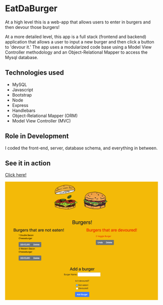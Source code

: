 # EatDaBurger
At a high level this is a web-app that allows users to enter in burgers and then devour those burgers!

At a more detailed level, this app is a full stack (frontend and backend) application that allows a user to input a new burger and then click a button to 'devour it.' The app uses a modularized code base using a Model View Controller methodology and an Object-Relational Mapper to access the Mysql database.

## Technologies used 

* MySQL
* Javascript
* Bootstrap
* Node
* Express
* Handlebars
* Object-Relational Mapper (ORM)
* Model View Controller (MVC)

## Role in Development
I coded the front-end, server, database schema, and everything in between.

## See it in action

[Click here!](https://blooming-scrubland-23039.herokuapp.com/)

![](readme_images/readme_burger.png)